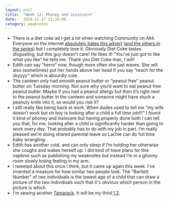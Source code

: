```yaml
---
layout: post
title:  "Week 12: Phoney and insincere"
date:   2018-11-17 21:16:00
category: weaknotes
---
```


* There is a diet coke ad I get a lot when watching Community on All4. Everyone on the internet [absolutely hates this advert](http://adturds.co.uk/2018/11/13/diet-coke-mango-advert-superbad-superannoying-superstupid/) ([and the others in the series](https://www.campaignlive.co.uk/article/turkey-week-diet-cokes-joyless-because-i-can-ad-doesnt-feel-good/1460587)) but I completely love it. Obviously Diet Coke tastes disgusting, but this guy doesn't care! He likes it! "You've just got to like what you like" he tells me. Thank you Diet Coke man, I will!
* Edith can say “herro” now, though more often she just waves. She will also (sometimes) put her hands above her head if you say “reach for the skyyyy” which is absurdly cute.
* The canteen only had smooth peanut butter or “peanut free” peanut butter on Tuesday morning. Not sure why you’d want to eat peanut free peanut butter. Maybe if you had a peanut allergy but then it’s right next to the peanut butter in the canteen and someone might have stuck a peanuty knife into it, so would you risk it?
* I still really like being back at work. When dudes used to tell me “my wife doesn’t work but oh boy is looking after a child a full time job!!!” I found it kind of phoney and insincere but having properly done both I can tell you that, for me, looking after a child is significantly harder than going to work every day. That probably has to do with my job in part. I’m really pleased we’re doing shared parental leave so Lachie can do full time baby wrangling.
* Edith has another cold, and can only sleep if I’m holding her otherwise she coughs and wakes herself up. I did kind of have plans for this naptime such as publishing my weaknotes but instead I’m in a gloomy room slowly losing feeling in my arm.
* I tweeted about this once I think, but it came up again this week. I've invented a measure for how similar two people look. The "Bartlett Number" of two individuals is the lowest age of a child that can draw a picture of the two individuals such that it's obvious which person in the picture is which.
* I'm sewing another [Tamarack](https://grainlinestudio.com/shop/women/tamarack-jacket-pdf/). It will be my third [1](http://sewing.butt.kitchen/post/133426538028/grainline-tamarack-jacket),[2](http://sewing.butt.kitchen/post/154044565363/tamarack-2).
